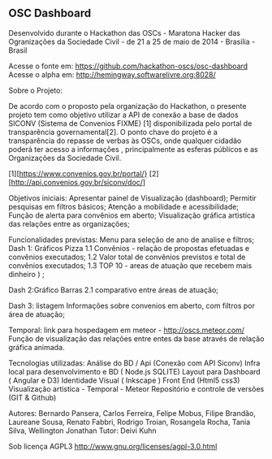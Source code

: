 OSC Dashboard 
-----

Desenvolvido durante o Hackathon das OSCs -  Maratona Hacker das Ogranizações da Sociedade Civil - de 21 a 25 de maio de 2014 - Brasilia - Brasil

Acesse o fonte em: https://github.com/hackathon-oscs/osc-dashboard
Acesse o alpha em:  http://hemingway.softwarelivre.org:8028/


Sobre o Projeto:

De acordo com o proposto pela organização do Hackathon, o presente projeto tem como objetivo utilizar a API de conexão a base de dados SICONV (Sistema de Convenios FIXME) [1] disponibilizada pelo portal de transparência governamental[2].  O ponto chave do projeto é  a transparência do repasse de verbas às OSCs, onde qualquer cidadão poderá ter acesso a informações , principalmente as esferas públicos e as  Organizações da Sociedade Civil.

[1][https://www.convenios.gov.br/portal/}
[2][http://api.convenios.gov.br/siconv/doc/]


Objetivos iniciais:
Apresentar painel de Visualização (dashboard);
Permitir pesquisas em filtros básicos;
Atenção a mobilidade e acessibilidade;
Função de alerta para convênios em aberto;
Visualização gráfica artistica das relações entre as organizações;

Funcionalidades previstas:
Menu para seleção de ano de analise e filtros;
Dash 1: Gráficos Pizza
1.1  Convênios - relação de propostas efetuadas e convênios executados;
1.2  Valor total de convênios previstos e total de convênios executados;
1.3 TOP 10 -    areas de atuação que recebem mais dinheiro ) ;

Dash 2:Gráfico Barras
2.1 comparativo entre áreas de atuação;

Dash 3: listagem
Informações sobre convenios em aberto, com filtros por área de atuação;

Temporal: link para hospedagem em meteor - http://oscs.meteor.com/
Função de visualização das relações entre entes da base através de relação gráfica animada.

Tecnologias utilizadas:
Análise do BD / Api (Conexão com API Siconv)
Infra local para desenvolvimento e BD ( Node.js SQLITE)
Layout para Dashboard ( Angular e D3)
Identidade Visual ( Inkscape )
Front End  (Html5 css3)
Visualização artistica - Temporal - Meteor 
Repositório  e controle de versões (GIT & Github)

Autores:
Bernardo Pansera, Carlos Ferreira, Felipe Mobus,  Filipe Brandão, Laureane Sousa, Renato Fabbri, Rodrigo Troian, Rosangela Rocha, Tania Silva, Wellington Jonathan
Tutor: Deivi Kuhn


Sob licença AGPL3 http://www.gnu.org/licenses/agpl-3.0.html
